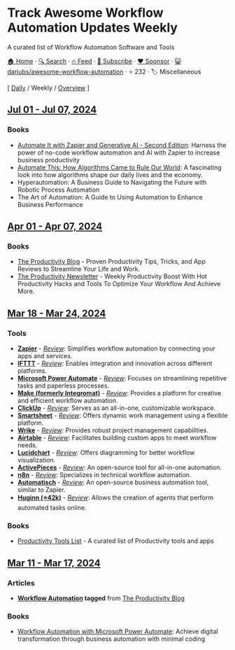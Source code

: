 # Track Awesome Workflow Automation Updates Weekly

A curated list of Workflow Automation Software and Tools

[🏠 Home](/README.md) · [🔍 Search](https://www.trackawesomelist.com/search/) · [🔥 Feed](https://www.trackawesomelist.com/dariubs/awesome-workflow-automation/week/rss.xml) · [📮 Subscribe](https://trackawesomelist.us17.list-manage.com/subscribe?u=d2f0117aa829c83a63ec63c2f&id=36a103854c) · [❤️  Sponsor](https://github.com/sponsors/theowenyoung) · [😺 dariubs/awesome-workflow-automation](https://github.com/dariubs/awesome-workflow-automation) · ⭐ 232 · 🏷️ Miscellaneous

[ [Daily](/content/dariubs/awesome-workflow-automation/README.md) / Weekly / [Overview](/content/dariubs/awesome-workflow-automation/readme/README.md) ]

## [Jul 01 - Jul 07, 2024](/content/2024/27/README.md)

### Books

*   [Automate It with Zapier and Generative AI - Second Edition](https://www.amazon.com/Automate-Zapier-Generative-automation-productivity/dp/1803239840/): Harness the power of no-code workflow automation and AI with Zapier to increase business productivity
*   [Automate This: How Algorithms Came to Rule Our World](https://www.amazon.com/Automate-This-Algorithms-Plattner-Sept/dp/1591844924): A fascinating look into how algorithms shape our daily lives and the economy.
*   Hyperautomation: A Business Guide to Navigating the Future with Robotic Process Automation
*   The Art of Automation: A Guide to Using Automation to Enhance Business Performance

## [Apr 01 - Apr 07, 2024](/content/2024/14/README.md)

### Books

*   [The Productivity Blog](https://blog.productivity.directory) - Proven Productivity Tips, Tricks, and App Reviews to Streamline Your Life and Work.
*   [The Productivity Newsletter](https://newsletter.productivity.directory) - Weekly Productivity Boost With Hot Productivity Hacks and Tools To Optimize Your Workflow And Achieve More.

## [Mar 18 - Mar 24, 2024](/content/2024/12/README.md)

### Tools

*   **[Zapier](https://zapier.com/)** - *[Review](https://productivity.directory/zapier)*: Simplifies workflow automation by connecting your apps and services.
*   **[IFTTT](https://ifttt.com/)** - *[Review](https://productivity.directory/ifttt)*: Enables integration and innovation across different platforms.
*   **[Microsoft Power Automate](https://flow.microsoft.com/)** - *[Review](https://productivity.directory/microsoft-power-automate)*: Focuses on streamlining repetitive tasks and paperless processes.
*   **[Make (formerly Integromat)](https://www.make.com/)** - *[Review](https://productivity.directory/make)*: Provides a platform for creative and efficient workflow automation.
*   **[ClickUp](https://clickup.com/)** - *[Review](https://productivity.directory/clickup)*: Serves as an all-in-one, customizable workspace.
*   **[Smartsheet](https://www.smartsheet.com/)** - *[Review](https://productivity.directory/smartsheet)*: Offers dynamic work management using a flexible platform.
*   **[Wrike](https://www.wrike.com/)** - *[Review](https://productivity.directory/wrike)*: Provides robust project management capabilities.
*   **[Airtable](https://airtable.com/)** - *[Review](https://productivity.directory/airtable)*: Facilitates building custom apps to meet workflow needs.
*   **[Lucidchart](https://www.lucidchart.com/)** - *[Review](https://productivity.directory/lucidchart)*: Offers diagramming for better workflow visualization.
*   **[ActivePieces](https://www.activepieces.com/)** - *[Review](https://productivity.directory/activepieces)*: An open-source tool for all-in-one automation.
*   **[n8n](https://n8n.io/)** - *[Review](https://productivity.directory/n8n)*: Specializes in technical workflow automation.
*   **[Automatisch](https://automatisch.io/)** - *[Review](https://productivity.directory/automatisch)*: An open-source business automation tool, similar to Zapier.
*   **[Huginn (⭐42k)](https://github.com/huginn/huginn)** - *[Review](https://productivity.directory/huginn)*: Allows the creation of agents that perform automated tasks online.

### Books

*   [Productivity Tools List](https://productivity.directory) - A curated list of Productivity tools and apps

## [Mar 11 - Mar 17, 2024](/content/2024/11/README.md)

### Articles

*   **[Workflow Automation](https://blog.productivity.directory/tagged/workflow-automation) tagged** from [The Productivity Blog](https://blog.productivity.directory/)

### Books

*   [Workflow Automation with Microsoft Power Automate](https://www.amazon.com/Workflow-Automation-Microsoft-Power-Automate/dp/1839213795): Achieve digital transformation through business automation with minimal coding